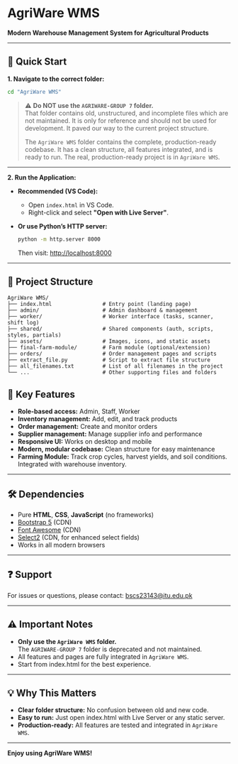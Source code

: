 # AgriWare WMS

**Modern Warehouse Management System for Agricultural Products**

---

## 🚀 Quick Start

**1. Navigate to the correct folder:**

```bash
cd "AgriWare WMS"
```
> ⚠️ **Do NOT use the `AGRIWARE-GROUP 7` folder.**  
> That folder contains old, unstructured, and incomplete files which are not maintained.
> It is only for reference and should not be used for development.
> It paved our way to the current project structure.
>
> The `AgriWare WMS` folder contains the complete, production-ready codebase.
> It has a clean structure, all features integrated, and is ready to run.
> The real, production-ready project is in `AgriWare WMS`.

---

**2. Run the Application:**

- **Recommended (VS Code):**
  - Open `index.html` in VS Code.
  - Right-click and select **"Open with Live Server"**.

- **Or use Python’s HTTP server:**
  ```bash
  python -m http.server 8000
  ```
  Then visit: [http://localhost:8000](http://localhost:8000)

---

## 📂 Project Structure

```
AgriWare WMS/
├── index.html                # Entry point (landing page)
├── admin/                    # Admin dashboard & management
├── worker/                   # Worker interface (tasks, scanner, shift log)
├── shared/                   # Shared components (auth, scripts, styles, partials)
├── assets/                   # Images, icons, and static assets
├── final-farm-module/        # Farm module (optional/extension)
├── orders/                   # Order management pages and scripts
├── extract_file.py           # Script to extract file structure
├── all_filenames.txt         # List of all filenames in the project
└── ...                       # Other supporting files and folders
```

## 🔑 Key Features

- **Role-based access:** Admin, Staff, Worker
- **Inventory management:** Add, edit, and track products
- **Order management:** Create and monitor orders
- **Supplier management:** Manage supplier info and performance
- **Responsive UI:** Works on desktop and mobile
- **Modern, modular codebase:** Clean structure for easy maintenance
- **Farming Module:** Track crop cycles, harvest yields, and soil conditions. Integrated with warehouse inventory.

---

## 🛠 Dependencies

- Pure **HTML**, **CSS**, **JavaScript** (no frameworks)
- [Bootstrap 5](https://getbootstrap.com/) (CDN)
- [Font Awesome](https://fontawesome.com/) (CDN)
- [Select2](https://select2.org/) (CDN, for enhanced select fields)
- Works in all modern browsers

---

## ❓ Support

For issues or questions, please contact: bscs23143@itu.edu.pk

---

## ⚠️ Important Notes

- **Only use the `AgriWare WMS` folder.**  
  The `AGRIWARE-GROUP 7` folder is deprecated and not maintained.
- All features and pages are fully integrated in `AgriWare WMS`.
- Start from index.html for the best experience.

---

## 💡 Why This Matters

- **Clear folder structure:** No confusion between old and new code.
- **Easy to run:** Just open index.html with Live Server or any static server.
- **Production-ready:** All features are tested and integrated in `AgriWare WMS`.

---

**Enjoy using AgriWare WMS!**
